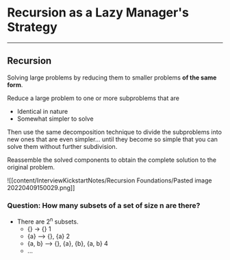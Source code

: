 # Recursion as a Lazy Manager's Strategy

---

## Recursion
Solving large problems by reducing them to smaller problems **of the same form**.

Reduce a large problem to one or more subproblems that are
- Identical in nature
- Somewhat simpler to solve

Then use the same decomposition technique to divide the subproblems into new ones that are even simpler... until they become so simple that you can solve them without further subdivision.

Reassemble the solved components to obtain the complete solution to the original problem.

![[content/InterviewKickstartNotes/Recursion Foundations/Pasted image 20220409150029.png]]

### Question: How many subsets of a set of size n are there?
- There are 2<sup>n</sup> subsets.
	- {} -> {} 1
	- {a} --> {}, {a} 2
	- {a, b} --> {}, {a}, {b}, {a, b} 4
	- ...

